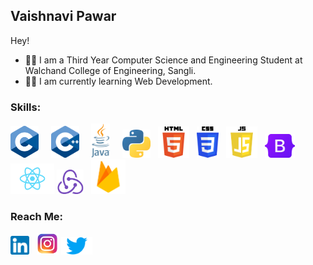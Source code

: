 ## Vaishnavi Pawar
Hey!

+ 👩‍🎓 I am a Third Year Computer Science and Engineering Student at Walchand College of Engineering, Sangli.<br>
+ 👩‍💻 I am currently learning Web Development.

### Skills:
<img src="./logos/c.png" width="45"> &nbsp; &nbsp;
<img src="./logos/c++.png" width="45"> &nbsp; &nbsp;
<img src="./logos/java.png" height="55"> &nbsp; &nbsp;
<img src="./logos/python.png" width="45"> &nbsp;
<img src="./logos/html.png" height="50"> &nbsp;
<img src="./logos/css.png" height="50">  &nbsp; 
<img src="./logos/js.png" height="50"> &nbsp;
<img src="./logos/bootstrap.png" width="48">
<img src="./logos/react.png" width="70">
<img src="./logos/redux.png" width="43"> &nbsp;
<img src="./logos/firebase.png" width="55"> &nbsp; 

### Reach Me:
<a href="https://www.linkedin.com/in/vaishnavi-pawar-90b51618b"><img src="./logos/linkedin.png" width="30"></a> &nbsp; <a href="https://www.instagram.com/phxxebe"><img src="./logos/instagram.png" width="35"></a> <a href="https://twitter.com/phxxebe"><img src="./logos/twitter.png" width="50"></a>
